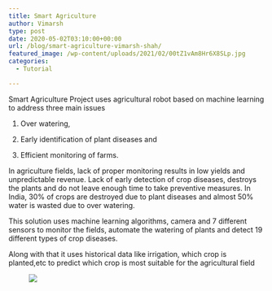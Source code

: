 ```yaml
---
title: Smart Agriculture
author: Vimarsh
type: post
date: 2020-05-02T03:10:00+00:00
url: /blog/smart-agriculture-vimarsh-shah/
featured_image: /wp-content/uploads/2021/02/00tZ1vAm8Hr6X8SLp.jpg
categories:
  - Tutorial

---
```

Smart Agriculture Project uses agricultural robot based on machine learning to address three main&nbsp;issues

1) Over watering,

2) Early identification of plant diseases&nbsp;and

3) Efficient monitoring of&nbsp;farms.<figure class="wp-block-embed is-type-video is-provider-youtube wp-block-embed-youtube wp-embed-aspect-16-9 wp-has-aspect-ratio">

<div class="wp-block-embed__wrapper">
  <div class="ast-oembed-container">
  </div>
</div></figure> 

In agriculture fields, lack of proper monitoring results in low yields and unpredictable revenue. Lack of early detection of crop diseases, destroys the plants and do not leave enough time to take preventive measures. In India, 30% of crops are destroyed due to plant diseases and almost 50% water is wasted due to over watering.

This solution uses machine learning algorithms, camera and 7 different sensors to monitor the fields, automate the watering of plants and detect 19 different types of crop diseases.

Along with that it uses historical data like irrigation, which crop is planted,etc to predict which crop is most suitable for the agricultural field<figure class="wp-block-image">

![][1] </figure>

 [1]: https://vimarsh.info/wp-content/uploads/2021/02/img_6022bc0f1119e.gif